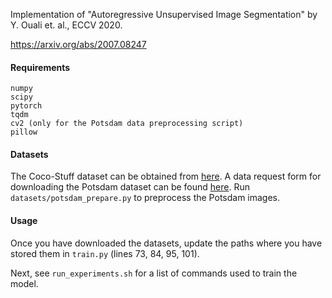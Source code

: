 Implementation of "Autoregressive Unsupervised Image Segmentation" by Y. Ouali et. al., ECCV 2020.

https://arxiv.org/abs/2007.08247

#### Requirements
```
numpy
scipy
pytorch 
tqdm
cv2 (only for the Potsdam data preprocessing script)
pillow
```

#### Datasets

The Coco-Stuff dataset can be obtained from [here]( https://github.com/nightrome/cocostuff ). A data request form for downloading the Potsdam dataset can be found [here]( https://www2.isprs.org/commissions/comm2/wg4/benchmark/data-request-form/ ). Run `datasets/potsdam_prepare.py` to preprocess the Potsdam images.
 
#### Usage

Once you have downloaded the datasets, update the paths where you have stored them in `train.py` (lines 73, 84, 95, 101).

Next, see `run_experiments.sh` for a list of commands used to train the model.